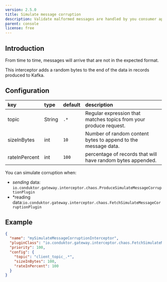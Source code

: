 ```yaml
---
version: 2.5.0
title: Simulate message corruption
description: Validate malformed messages are handled by you consumer applications.
parent: console
license: free
---
```


## Introduction

From time to time, messages will arrive that are not in the expected format.

This interceptor adds a random bytes to the end of the data in records produced to Kafka.

## Configuration

| key           | type   | default | description                                                        |
|:--------------|:-------|:--------|:-------------------------------------------------------------------|
| topic         | String | `.*`    | Regular expression that matches topics from your produce request.  |
| sizeInBytes   | int    | `10`    | Number of random content bytes to append to the message data.      |
| rateInPercent | int    | `100`   | percentage of records that will have random bytes appended.        |

You can simulate corruption when:

* *sending* data: `io.conduktor.gateway.interceptor.chaos.ProduceSimulateMessageCorruptionPlugin`
* *reading data:`io.conduktor.gateway.interceptor.chaos.FetchSimulateMessageCorruptionPlugin`

## Example

```json
{
  "name": "mySimulateMessageCorruptionInterceptor",
  "pluginClass": "io.conduktor.gateway.interceptor.chaos.FetchSimulateMessageCorruptionPlugin",
  "priority": 100,
  "config": {
    "topic": "client_topic_.*",
    "sizeInBytes": 100,
    "rateInPercent": 100
  }
}
```
